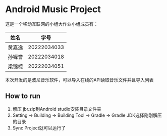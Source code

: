 # Android Music Project

这是一个移动互联网的小组大作业小组成员有：

| 姓名  | 学号          |
| --- | ----------- |
| 黄嘉逸 | 20222034033 |
| 孙铎誉 | 20222034018 |
| 梁锦棕 | 20222034051 |

本次开发的是波尼音乐软件，可以导入在线的API读取音乐文件并且导入列表 

## How to run

1. 解压 jbr.zip到Android studio安装目录文件夹
2. Setting → Building → Building Tool → Gradle →  Gradle JDK选择刚刚解压的目录
3. Sync Project就可以运行了
